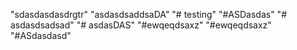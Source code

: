 "sdasdasdasdrgtr" 
"asdasdsaddsaDA" 
"# testing" 
"#ASDasdas" 
"# asdasdsadsad" 
"# asdasDAS" 
"#ewqeqdsaxz" 
"#ewqeqdsaxz" 
"#ASdasdasd" 
